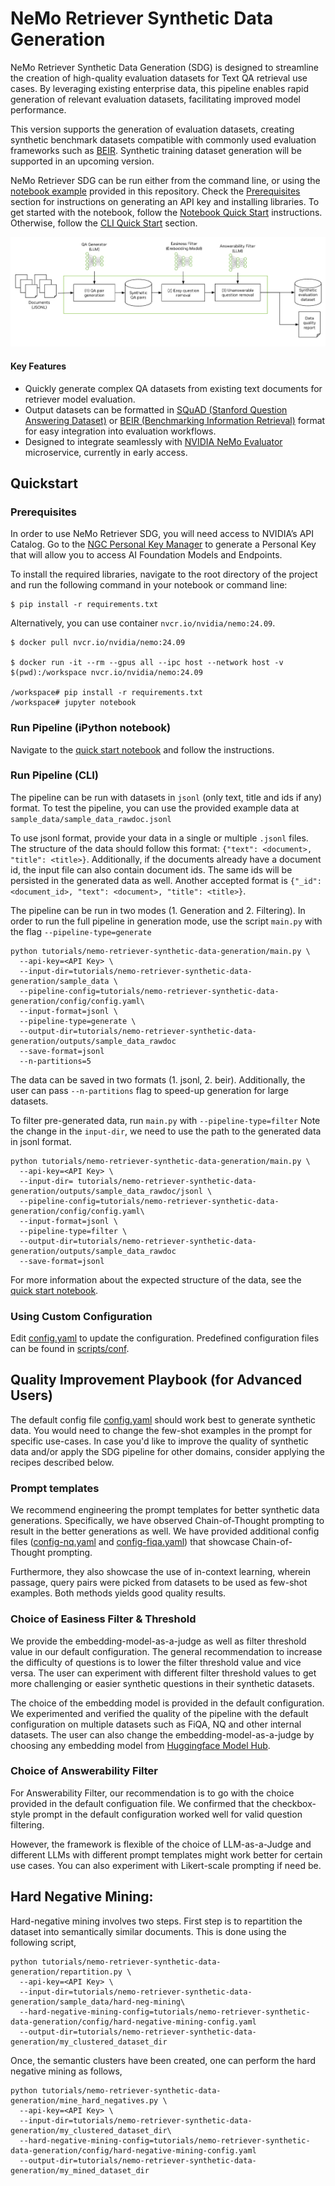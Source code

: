 # NeMo Retriever Synthetic Data Generation

NeMo Retriever Synthetic Data Generation (SDG) is designed to streamline the creation of high-quality evaluation datasets for Text QA retrieval use cases. By leveraging existing enterprise data, this pipeline enables rapid generation of relevant evaluation datasets, facilitating improved model performance.

This version supports the generation of evaluation datasets, creating synthetic benchmark datasets compatible with commonly used evaluation frameworks such as [BEIR](https://huggingface.co/datasets/BeIR/beir). Synthetic training dataset generation will be supported in an upcoming version.

NeMo Retriever SDG can be run either from the command line, or using the [notebook example](notebooks/quickstart.ipynb) provided in this repository. Check the [Prerequisites](#prerequisites) section for instructions on generating an API key and installing libraries. To get started with the notebook, follow the [Notebook Quick Start](#run-pipeline-ipython-notebook) instructions. Otherwise, follow the [CLI Quick Start](#run-pipeline-cli) section.

![NeMo Retriever SDG](figures/sdg_pipeline.png)

#### Key Features

* Quickly generate complex QA datasets from existing text documents for retriever model evaluation.
* Output datasets can be formatted in [SQuAD (Stanford Question Answering Dataset)](https://huggingface.co/datasets/rajpurkar/squad) or [BEIR (Benchmarking Information Retrieval)](https://huggingface.co/datasets/BeIR/beir) format for easy integration into evaluation workflows.
* Designed to integrate seamlessly with [NVIDIA NeMo Evaluator](https://developer.nvidia.com/nemo-microservices) microservice, currently in early access.


## Quickstart

### Prerequisites

In order to use NeMo Retriever SDG, you will need access to NVIDIA’s API Catalog. Go to the [NGC Personal Key Manager](https://org.ngc.nvidia.com/setup) to generate a Personal Key that will allow you to access AI Foundation Models and Endpoints.

To install the required libraries, navigate to the root directory of the project and run the following command in your notebook or command line:

```
$ pip install -r requirements.txt
```

Alternatively, you can use container `nvcr.io/nvidia/nemo:24.09`.

```
$ docker pull nvcr.io/nvidia/nemo:24.09

$ docker run -it --rm --gpus all --ipc host --network host -v $(pwd):/workspace nvcr.io/nvidia/nemo:24.09

/workspace# pip install -r requirements.txt
/workspace# jupyter notebook
```


### Run Pipeline (iPython notebook)

Navigate to the [quick start notebook](notebooks/quickstart.ipynb) and follow the instructions.

### Run Pipeline (CLI)

The pipeline can be run with datasets in ```jsonl``` (only text, title and ids if any) format. To test the pipeline, you can use the provided example data at ```sample_data/sample_data_rawdoc.jsonl```

To use jsonl format, provide your data in a single or multiple `.jsonl` files. The structure of the data should follow this format: `{"text": <document>, "title": <title>}`. Additionally, if the documents already have a document id, the input file can also contain document ids. The same ids will be persisted in the generated data as well. Another accepted format is `{"_id": <document_id>, "text": <document>, "title": <title>}`.

The pipeline can be run in two modes (1. Generation and 2. Filtering). In order to run the full pipeline in generation mode, use the script ```main.py``` with the flag ```--pipeline-type=generate```
```
python tutorials/nemo-retriever-synthetic-data-generation/main.py \
  --api-key=<API Key> \
  --input-dir=tutorials/nemo-retriever-synthetic-data-generation/sample_data \
  --pipeline-config=tutorials/nemo-retriever-synthetic-data-generation/config/config.yaml\
  --input-format=jsonl \
  --pipeline-type=generate \
  --output-dir=tutorials/nemo-retriever-synthetic-data-generation/outputs/sample_data_rawdoc
  --save-format=jsonl
  --n-partitions=5
```
The data can be saved in two formats (1. jsonl, 2. beir). Additionally, the user can pass ```--n-partitions``` flag to speed-up generation for large datasets.

To filter pre-generated data, run ```main.py``` with ```--pipeline-type=filter```
Note the change in the ```input-dir```, we need to use the path to the generated data in jsonl format.
```
python tutorials/nemo-retriever-synthetic-data-generation/main.py \
  --api-key=<API Key> \
  --input-dir= tutorials/nemo-retriever-synthetic-data-generation/outputs/sample_data_rawdoc/jsonl \
  --pipeline-config=tutorials/nemo-retriever-synthetic-data-generation/config/config.yaml\
  --input-format=jsonl \
  --pipeline-type=filter \
  --output-dir=tutorials/nemo-retriever-synthetic-data-generation/outputs/sample_data_rawdoc
  --save-format=jsonl
```

For more information about the expected structure of the data, see the [quick start notebook](notebooks/quickstart.ipynb).


### Using Custom Configuration

Edit [config.yaml](config/config.yaml) to update the configuration. Predefined configuration files can be found in [scripts/conf](config/config.yaml).


## Quality Improvement Playbook (for Advanced Users)


The default config file [config.yaml](config/config.yaml) should work best to generate synthetic data. You would need to change the few-shot examples in the prompt for specific use-cases. In case you'd like to improve the quality of synthetic data and/or apply the SDG pipeline for other domains, consider applying the recipes described below.


### Prompt templates

We recommend engineering the prompt templates for better synthetic data generations. Specifically, we have observed Chain-of-Thought prompting to result in the better generations as well. We have provided additional config files ([config-nq.yaml](config/config-nq.yaml) and [config-fiqa.yaml](config/config-fiqa.yaml)) that showcase Chain-of-Thought prompting.

Furthermore, they also showcase the use of in-context learning, wherein passage, query pairs were picked from datasets to be used as few-shot examples. Both methods yields good quality results.


### Choice of Easiness Filter & Threshold

We provide the embedding-model-as-a-judge as well as filter threshold value in our default configuration. The general recommendation to increase the difficulty of questions is to lower the filter threshold value and vice versa. The user can experiment with different filter threshold values to get more challenging or easier synthetic questions in their synthetic datasets.

The choice of the embedding model is provided in the default configuration. We experimented and verified the quality of the pipeline with the default configuration on multiple datasets such as FiQA, NQ and other internal datasets. The user can also change the embedding-model-as-a-judge by choosing any embedding model from [Huggingface Model Hub](https://huggingface.co/models).


### Choice of Answerability Filter

For Answerability Filter, our recommendation is to go with the choice provided in the default configuation file. We confirmed that the checkbox-style prompt in the default configuration worked well for valid question filtering.

However, the framework is flexible of the choice of LLM-as-a-Judge and different LLMs with different prompt templates might work better for certain use cases. You can also experiment with Likert-scale prompting if need be.

## Hard Negative Mining:
Hard-negative mining involves two steps. First step is to repartition the dataset into semantically similar documents. This is done using the following script,
```
python tutorials/nemo-retriever-synthetic-data-generation/repartition.py \
  --api-key=<API Key> \
  --input-dir=tutorials/nemo-retriever-synthetic-data-generation/sample_data/hard-neg-mining\
  --hard-negative-mining-config=tutorials/nemo-retriever-synthetic-data-generation/config/hard-negative-mining-config.yaml
  --output-dir=tutorials/nemo-retriever-synthetic-data-generation/my_clustered_dataset_dir
```
Once, the semantic clusters have been created, one can perform the hard negative mining as follows,
```
python tutorials/nemo-retriever-synthetic-data-generation/mine_hard_negatives.py \
  --api-key=<API Key> \
  --input-dir=tutorials/nemo-retriever-synthetic-data-generation/my_clustered_dataset_dir\
  --hard-negative-mining-config=tutorials/nemo-retriever-synthetic-data-generation/config/hard-negative-mining-config.yaml
  --output-dir=tutorials/nemo-retriever-synthetic-data-generation/my_mined_dataset_dir
```
